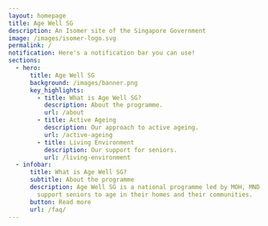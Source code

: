 ```yaml
---
layout: homepage
title: Age Well SG
description: An Isomer site of the Singapore Government
image: /images/isomer-logo.svg
permalink: /
notification: Here's a notification bar you can use!
sections:
  - hero:
      title: Age Well SG
      background: /images/banner.png
      key_highlights:
        - title: What is Age Well SG?
          description: About the programme.
          url: /about
        - title: Active Ageing
          description: Our approach to active ageing.
          url: /active-ageing
        - title: Living Environment
          description: Our support for seniors.
          url: /living-environment
  - infobar:
      title: What is Age Well SG?
      subtitle: About the programme
      description: Age Well SG is a national programme led by MOH, MND and MOT to
        support seniors to age in their homes and their communities.
      button: Read more
      url: /faq/
---
```

